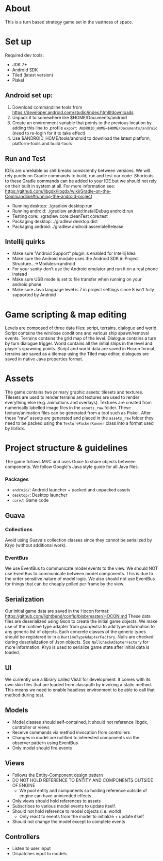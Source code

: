 # About
This is a turn based strategy game set in the vastness of space.

# Set up
Required dev tools:
- JDK 7+
- Android SDK
- Tiled (latest version)
- Piskel

## Android set up:
1. Download commandline tools from https://developer.android.com/studio/index.html#downloads
2. Unpack it to somewhere like $HOME/Documents/android
3. Create an environment variable that points to the previous location by adding this line to .profile
    `export ANDROID_HOME=$HOME/Documents/android` (need to re-login for it to take effect)
4. Use $ANDROID_HOME/tools/android to download the latest platform, platform-tools and build-tools

## Run and Test
IDEs are unreliable as shit breaks consistently between versions. We will rely purely on Gradle
commands to build, run and test our code. Shortcuts to these Gradle commands can be added to your
IDE but we should not rely on their built in system at all. For more information see:
https://github.com/libgdx/libgdx/wiki/Gradle-on-the-Commandline#running-the-android-project

- Running desktop: ./gradlew desktop:run
- Running android: ./gradlew android:installDebug android:run
- Testing core: ./gradlew core:cleanTest core:test
- Packaging desktop: ./gradlew desktop:dist
- Packaging android: ./gradlew android:assembleRelease

## Intellij quirks 
- Make sure "Android Support" plugin is enabled for Intellij Idea
- Make sure the Android module uses the Android SDK in Project Structure...->Modules->android
- For your sanity don't use the Android emulator and run it on a real phone instead
- Make sure USB mode is set to file transfer when running on your android phone
- Make sure Java language level is 7 in project settings since 8 isn't fully supported by Android

# Game scripting & map editing
Levels are composed of three data files: script, terrains, dialogue and world. Script contains the
win/lose conditions and various ship spawn/removal events. Terrains contains the grid map of the
level. Dialogue contains a turn by turn dialogue trigger. World contains all the initial ships
in the level and player's spawning points. Script and world data are saved in Hocon format, terrains
are saved as a tilemap using the Tiled map editor, dialogues are saved in native Java properties
format.

# Assets
The game contains two primary graphic assets: tilesets and textures. Tilesets are used to render
terrains and textures are used to render everything else (e.g. animations and overlays). Textures
are created from numerically labelled image files in the `assets_raw` folder. These texture/animation
files can be generated from a tool such as Piskel. After these "raw" assets are generated and placed
in the `assets_raw` folder they need to be packed using the `TexturePackerRunner` class into a
format used by libGdx.

# Project structure & guidelines
The game follows MVC and uses Guice to share objects between components. We follow Google's Java
style guide for all Java files.

### Packages
- `android/`: Android launcher + packed and unpacked assets
- `desktop/`: Desktop launcher
- `core/`: Game code

## Guava
### Collections
Avoid using Guava's collection classes since they cannot be serialized by Kryo (without additional
work).

### EventBus
We use EventBus to communicate model events to the view. We should NOT use EventBus to communicate
between model components. This is due to the order sensitive nature of model logic. We also should
not use EventBus for things that can be cheaply polled per frame by the view.

## Serialization
Our initial game data are saved in the Hocon format: https://github.com/lightbend/config/blob/master/HOCON.md
These data files are deserialized using Gson to create the initial game objects. We make use of the
runtime type adapter from gson/extra to add type information to any generic list of objects. Each
concrete classes of the generic types should be registered to in a `RuntimeTypeAdapterFactory`.
Nulls are checked during deserialization of Json objects. See `NullCheckAdapterFactory` for more
information. Kryo is used to serialize game state after initial data is loaded.

## UI
We currently use a library called VisUI for development. It comes with its own skin files that are
loaded from classpath by invoking a static method. This means we need to enable headless environment
to be able to call that method during test.

## Models
- Model classes should self-contained, it should not reference libgdx, controller or views
- Receive commands via method invocation from controllers
- Changes in model are notified to interested components via the observer pattern using EventBus
- Only model should fire events

## Views
- Follows the Entity-Component design pattern
- DO NOT HOLD REFERENCE TO ENTITY AND COMPONENTS OUTSIDE OF ENGINE
  - We pool entity and components so holding reference outside of engine can have unintended effects
- Only views should hold references to assets
- Subscribes to various model events to update itself.
- Should not hold reference to model objects (i.e. world)
  - Only react to events from the model to initialize + update itself
- Should not change the model except to complete events

## Controllers
- Listen to user input
- Dispatches input to models
